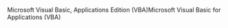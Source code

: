 <span data-ttu-id="843c3-101">Microsoft Visual Basic, Applications Edition (VBA)</span><span class="sxs-lookup"><span data-stu-id="843c3-101">Microsoft Visual Basic for Applications (VBA)</span></span>